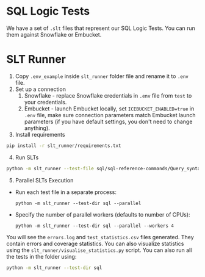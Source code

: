 # SQL Logic Tests
We have a set of `.slt` files that represent our SQL Logic Tests. You can run them against Snowflake or Embucket.

# SLT Runner
1. Copy `.env_example` inside `slt_runner` folder file and rename it to `.env` file.
2. Set up a connection
   1. Snowflake - replace Snowflake credentials in `.env` file from `test` to your credentials.
   2. Embucket - launch Embucket locally, set `ICEBUCKET_ENABLED=true` in `.env` file, make sure connection parameters match Embucket launch parameters (if you have default settings, you don't need to change anything).
3. Install requirements
``` bash
pip install -r slt_runner/requirements.txt
```
4. Run SLTs
``` bash
python -m slt_runner --test-file sql/sql-reference-commands/Query_syntax/select.slt
```
5. Parallel SLTs Execution
- Run each test file in a separate process:
   ```
   python -m slt_runner --test-dir sql --parallel
   ```
- Specify the number of parallel workers (defaults to number of CPUs):
   ```
  python -m slt_runner --test-dir sql --parallel --workers 4
   ```
You will see the `errors.log` and `test_statistics.csv` files generated. They contain errors and coverage statistics.
You can also visualize statistics using the `slt_runner/visualise_statistics.py` script.
You can also run all the tests in the folder using:
``` bash
python -m slt_runner --test-dir sql
```
